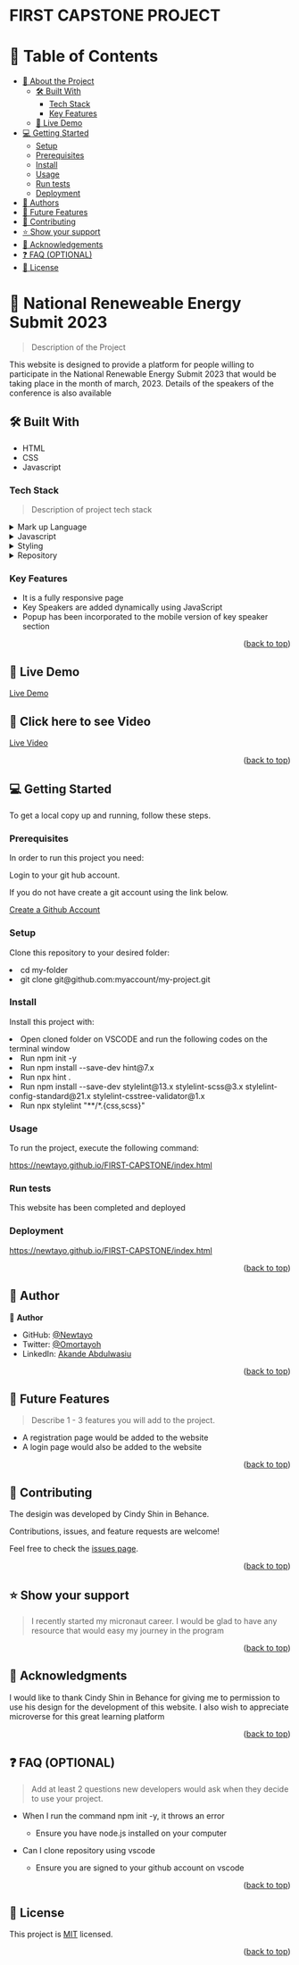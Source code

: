 <a name="readme-top"></a>




  <h1><b>FIRST CAPSTONE PROJECT</b></h1>

</div>



# 📗 Table of Contents

- [📖 About the Project](#about-project)
  - [🛠 Built With](#built-with)
    - [Tech Stack](#tech-stack)
    - [Key Features](#key-features)
  - [🚀 Live Demo](#live-demo)
- [💻 Getting Started](#getting-started)
  - [Setup](#setup)
  - [Prerequisites](#prerequisites)
  - [Install](#install)
  - [Usage](#usage)
  - [Run tests](#run-tests)
  - [Deployment](#triangular_flag_on_post-deployment)
- [👥 Authors](#authors)
- [🔭 Future Features](#future-features)
- [🤝 Contributing](#contributing)
- [⭐️ Show your support](#support)
- [🙏 Acknowledgements](#acknowledgements)
- [❓ FAQ (OPTIONAL)](#faq)
- [📝 License](#license)



# 📖 National Reneweable Energy Submit 2023<a name="about-project"></a>

> Description of the Project

This website is designed to provide a platform for people willing to participate in the National Renewable Energy Submit 2023 that would be taking place in the month of march, 2023. Details of the speakers of the conference is also available

## 🛠 Built With <a name="built-with"></a>
<ul>
  <li>HTML</li> 
  <li>CSS</li>
   <li>Javascript</li>
</ul>

### Tech Stack <a name="tech-stack"></a>

> Description of project tech stack 

<details>
  <summary>Mark up Language</summary>
  <ul>
    <li><a href="https://html.com/">HTML</a></li>
  </ul>
</details>

<details>
  <summary>Javascript</summary>
  <ul>
    <li><a href="https://html.com/">HavaScript</a></li>
  </ul>
</details>

<details>
  <summary>Styling</summary>
  <ul>
    <li><a href="https://www.w3.org/Style/CSS/Overview.en.html/">CSS</a></li>
  </ul>
</details>

<details>
<summary>Repository</summary>
  <ul>
    <li><a href="https://www.https://github.com//">Github</a></li>
  </ul>
</details>



### Key Features <a name="key-features"></a>



- It is a fully responsive page
- Key Speakers are added dynamically using JavaScript
- Popup has been incorporated to the mobile version of key speaker section

<p align="right">(<a href="#readme-top">back to top</a>)</p>



## 🚀 Live Demo <a name="live-demo" href="https://newtayo.github.io/FIRST-CAPSTONE/index.html"></a>
<a href="https://newtayo.github.io/FIRST-CAPSTONE/index.html">Live Demo</a>

 ## 🚀 Click here to see Video <a name="live-demo" href="https://www.loom.com/share/d62387d0970f469cabee6dd02fdf5528"></a> 
  
<a href="https://www.loom.com/share/c068b8dc024e48f89c27c260c8e6333c">Live Video</a>
<p align="right">(<a href="#readme-top">back to top</a>)</p>



## 💻 Getting Started <a name="getting-started"></a>


To get a local copy up and running, follow these steps.

### Prerequisites

In order to run this project you need:

Login to your git hub account.

If you do not have create a git account using the link below.

<a href ="wwww.github.com"> Create a Github Account</a>

### Setup

Clone this repository to your desired folder:


  <li> cd my-folder
  <li> git clone git@github.com:myaccount/my-project.git


### Install

Install this project with:

<li> Open cloned folder on VSCODE and run the following codes on the terminal window
<li> Run npm init -y 
<li> Run npm install --save-dev hint@7.x
<li> Run npx hint .
<li> Run npm install --save-dev stylelint@13.x stylelint-scss@3.x stylelint-config-standard@21.x stylelint-csstree-validator@1.x
<li> Run npx stylelint "**/*.{css,scss}"

### Usage

To run the project, execute the following command:

 https://newtayo.github.io/FIRST-CAPSTONE/index.html

### Run tests

This website has been completed and deployed

### Deployment

https://newtayo.github.io/FIRST-CAPSTONE/index.html



<p align="right">(<a href="#readme-top">back to top</a>)</p>



## 👥 Author <a name="authors"></a>



👤 **Author**

- GitHub: [@Newtayo](https://github.com/Newtayo)
- Twitter: [@Omortayoh](https://twitter.com/Omortayoh)
- LinkedIn: [Akande Abdulwasiu](https://linkedin.com/in/AkandeAbdulwasiu)



<p align="right">(<a href="#readme-top">back to top</a>)</p>



## 🔭 Future Features <a name="future-features"></a>

> Describe 1 - 3 features you will add to the project.


-  A registration page would be added to the website
-  A login page would also be added to the website



<p align="right">(<a href="#readme-top">back to top</a>)</p>



## 🤝 Contributing <a name="contributing"></a>

The desigin was developed by  Cindy Shin in Behance.

Contributions, issues, and feature requests are welcome!

Feel free to check the [issues page](../../issues/).

<p align="right">(<a href="#readme-top">back to top</a>)</p>



## ⭐️ Show your support <a name="support"></a>

> I recently started my micronaut career. I would be glad to have any resource that would easy my journey in the program

<p align="right">(<a href="#readme-top">back to top</a>)</p>



## 🙏 Acknowledgments <a name="acknowledgements"></a>



I would like to thank Cindy Shin in Behance for giving me to permission to use his design for the development of this website. I also wish to appreciate microverse for this great learning platform

<p align="right">(<a href="#readme-top">back to top</a>)</p>



## ❓ FAQ (OPTIONAL) <a name="faq"></a>

> Add at least 2 questions new developers would ask when they decide to use your project.

- When I run the command npm init -y, it throws an error  

  - Ensure you have node.js installed on your computer

- Can I clone repository using vscode

  - Ensure you are signed to your github account on vscode

<p align="right">(<a href="#readme-top">back to top</a>)</p>



## 📝 License <a name="license"></a>

This project is [MIT](https://github.com/Newtayo/FIRST-CAPSTONE/blob/main/LICENSE) licensed.


<p align="right">(<a href="#readme-top">back to top</a>)</p>